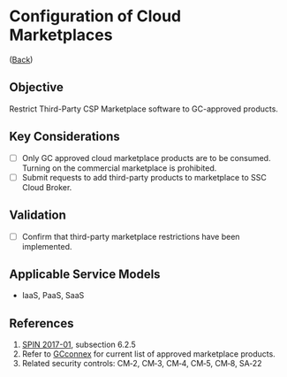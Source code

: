 # Configuration of Cloud Marketplaces

([Back](../README.md))

## Objective

Restrict Third-Party CSP Marketplace software to GC-approved products.

## Key Considerations

* [ ] Only GC approved cloud marketplace products are to be consumed. Turning on the commercial marketplace is prohibited.
* [ ] Submit requests to add third-party products to marketplace to SSC Cloud Broker.

## Validation

* [ ] Confirm that third-party marketplace restrictions have been implemented.

## Applicable Service Models

* IaaS, PaaS, SaaS

## References

1. [SPIN 2017-01](https://www.canada.ca/en/treasury-board-secretariat/services/access-information-privacy/security-identity-management/direction-secure-use-commercial-cloud-services-spin.html), subsection 6.2.5
2. Refer to [GCconnex](https://gcconnex.gc.ca/file/view/62841157/gc-cloud-broker-sci-assessed-marketplace-products?language=en) for current list of approved marketplace products.
3. Related security controls: CM‑2, CM‑3, CM‑4, CM‑5, CM‑8, SA‑22
